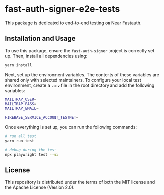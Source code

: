 # fast-auth-signer-e2e-tests

This package is dedicated to end-to-end testing on Near Fastauth.

## Installation and Usage

To use this package, ensure the `fast-auth-signer` project is correctly set up. Then, install all dependencies using:
```bash
yarn install
```

Next, set up the environment variables. The contents of these variables are shared only with selected maintainers. To configure your local test environment, create a `.env` file in the root directory and add the following variables:

```bash
MAILTRAP_USER=
MAILTRAP_PASS=
MAILTRAP_EMAIL=

FIREBASE_SERVICE_ACCOUNT_TESTNET=
```

Once everything is set up, you can run the following commands:
```bash
# run all test
yarn run test

# debug during the test
npx playwright test --ui
```


## License

This repository is distributed under the terms of both the MIT license and the Apache License (Version 2.0).
